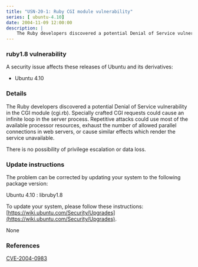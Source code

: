 ```yaml
---
title: "USN-20-1: Ruby CGI module vulnerability"
series: [ ubuntu-4.10]
date: 2004-11-09 12:00:00
description: |
    The Ruby developers discovered a potential Denial of Service vulnerability in the CGI module (cgi.rb). Specially crafted CGI requests could cause an infinite loop in the server process. Repetitive attacks could use most of the available processor resources, exhaust the number of allowed parallel connections in web servers, or cause similar effects which render the service unavailable.
--- 
```

 
### ruby1.8 vulnerability

A security issue affects these releases of Ubuntu and its derivatives:

* Ubuntu 4.10

### Details

The Ruby developers discovered a potential Denial of Service vulnerability in the CGI module (cgi.rb). Specially crafted CGI requests could cause an infinite loop in the server process. Repetitive attacks could use most of the available processor resources, exhaust the number of allowed parallel connections in web servers, or cause similar effects which render the service unavailable.

There is no possibility of privilege escalation or data loss.

### Update instructions

The problem can be corrected by updating your system to the following package version:

Ubuntu 4.10
 : libruby1.8 

To update your system, please follow these instructions: [https://wiki.ubuntu.com/Security/Upgrades](https://wiki.ubuntu.com/Security/Upgrades).

None

### References

 [CVE-2004-0983](http://people.ubuntu.com/~ubuntu-security/cve/CVE-2004-0983)
 
